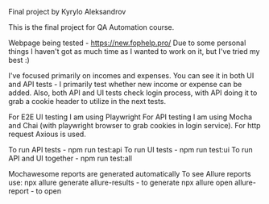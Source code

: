Final project by Kyrylo Aleksandrov

This is the final project for QA Automation course.

Webpage being tested - https://new.fophelp.pro/ Due to some personal things I haven't got as much time as I wanted to work on it, but I've tried my best :)

I've focused primarily on incomes and expenses. You can see it in both UI and API tests - I primarily test whether new income or expense can be added.
Also, both API and UI tests check login process, with API doing it to grab a cookie header to utilize in the next tests.

For E2E UI testing I am using Playwright
For API testing I am using Mocha and Chai (with playwright browser to grab cookies in login service). For http request Axious is used. 

To run API tests - npm run test:api
To run UI tests - npm run test:ui
To run API and UI together - npm run test:all

Mochawesome reports are generated automatically
To see Allure reports use:
npx allure generate allure-results - to generate
npx allure open allure-report - to open